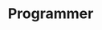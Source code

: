 ---
layout: work-with-us-layout

title: Programmer

role: <b> Role </b> <br> A programmer will work on various projects for Fields of View, with required skills in building different types of software tools as per the project requirements and assisting other teams. The ability to adapt to deliver reliable quality data analysis and reporting is highly valued. <br> Fields of View is an interdisciplinary group - therefore, the programmer is expected to work with people from diverse backgrounds. The programmer will be working on multiple projects - therefore, ability to switch contexts, and deliver according to timelines is a must. <br> The position is based in Bangalore. For details of remuneration and any other information, please mail <a href="mailto://work@fieldsofview.in"> work@fieldsofview.in</a> with your CV.

responsibilities: <b> Tools and Technologies </b> <br> <ul> <li> Git versioning </li> <li> Ability to work with UNIX / Linux with ease </li> <li> Databases - PostgreSQL and MySQL  </li> <li> Python / Java / Ruby </li> <li> Reactive JavaScript frameworks (React / Vue / Svelte) </li> <li> HTML / CSS  </li> <li> Frameworks - Django / Ruby on Rails  </li> </ul>

skills: <b> Skills Required </b> <br> <ul> <li> Proficiency in rapid prototyping of web tools (HTML + JS + CSS)  </li> <li> Ability to traverse different programming languages and frameworks across projects </li> <li> Proficiency in scalable, clean, collaborative and maintainable code </li> <li> Ability to quickly build scripting tools </li> <li> Proficiency in command line operations </li> <li> Linux server maintenance </li> </ul>

developmentskills: <b> Additional Skills </b> <br> <ul> <li> Contributor to a popular open-source project </li> <li> Working with Simulation tools such as AnyLogic, NetLogo, MATSIM, etc. </li>  <li> Ability to use existing plug-ins effectively </li></ul>

remuneration: <b> Remuneration </b> <br> INR 86,970  per month (Including TDS) per month.

applicationProcess: <b> The Application Process </b> <br> If this sounds interesting or exciting to you, please write to <a href="mailto://work@fieldsofview.in"> work@fieldsofview.in </a> with your CV, design portfolio and a thoughtful cover letter stating why you want to work with us in this role. <p class="simple-content"> <ul> <li> We will review your application and if we feel like it is a good fit for us, we will assign you a task. The assignment will involve a cross section of the kind of work you'll do with us. You take as much time as you want to complete the assignment, but we've noted that it takes on average about 7 days to finish. </li> <li> If we like your approach to the assignment, we invite you to spend 2 days with us in our office in Bangalore, so you can get to know our team and work culture. You will also be provided a follow-up task to be performed during those 2 days. Once this is done, and if you like us and we like you, we will extend an offer within a week's time. </li> </ul></p>

whyWorkForFov: <b>About Fields of View</b> <br> At Fields of View (fieldsofview.in), we use games and simulations to help CSOs make sense of their work around vulnerability and climate. We are a not-for-profit research group based in Bangalore. We have an interdisciplinary group with people whose backgrounds range from technology, art, social sciences, law, and policy. <br> FoV's work has been featured in Indian and international media, including BBC News; The Hindu; Deccan Herald; Deccan Chronicle; The Newsminute, CNN-IBN, Deutsche Welle (dw.com), a German international broadcaster, and Factordaily. <br> As our goal is to create bridges between Government, Academia, and Civil Society, we work with all three groups - <ul> <li>Government - Our partners in government include Department of Electronics and Information Technology, Government of India; Institute of Plasma Research, Government of India; Tamil Nadu State Land Use Board, Government of Tamil Nadu. </li> <li> Civil Society Groups - The civil society organizations we have collaborated with include Gender at Work, who works to promote gender equality in organizations; Sahjeevan, who works to empower disadvantaged communities in the Kutch region in Gujarat, India; Alternative Law Forum, whose focus is on integrating alternative lawyering with critical research; UNESCO-MGIEP, which specialises in research, knowledge sharing and policy formulation in the area of education for peace, sustainability and global citizenship; and UNDP Sri Lanka. </li> <li> Academia - We have research collaborations with different Indian and international universities, including International Institute of Information Technology (IIIT-B), Bangalore; TU-Delft, Netherlands; Netherlands E-Sciences Centre, Netherlands; Department of Computational Sciences, University of Amsterdam; and Medialab Amsterdam. </li> </ul> <br> <p lass="simple-content"> Fields of View is a non-profit organisation, registered under the Karnataka Societies Registration Act, 1960. Section 12AA(1)(b)(i), and Section 80G(5)(vi) of the Income Tax Act, 1961.</p>

ide: Developer

tag: Developer

category: jd

permalink: /projects/work-with-us/programmer/

---